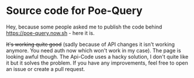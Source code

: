 # Source code for Poe-Query

Hey, because some people asked me to publish the code behind https://poe-query.now.sh - here it is.

~~It's working quite good~~ (sadly because of API changes it isn't working anymore. You need auth now which won't work in my case). The page is looking awful though. The Api-Code uses a hacky solution, I don't quite like it but it solves the problem. If you have any improvements, feel free to open an issue or create a pull request.
